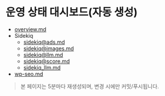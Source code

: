 # 운영 상태 대시보드(자동 생성)

- [overview.md](./overview.md)
- Sidekiq
  - [sidekiq@ads.md](./sidekiq/sidekiq-ads.md)
  - [sidekiq@images.md](./sidekiq/sidekiq-images.md)
  - [sidekiq@llm.md](./sidekiq/sidekiq-llm.md)
  - [sidekiq@score.md](./sidekiq/sidekiq-score.md)
  - [sidekiq_llm.md](./sidekiq/sidekiq_llm.md)
- [wp-seo.md](./wp-seo.md)

> 본 페이지는 5분마다 재생성되며, 변경 시에만 커밋/푸시됩니다.
